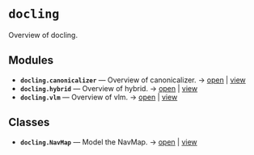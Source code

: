 # `docling`

Overview of docling.

<!-- START doctoc generated TOC please keep comment here to allow auto update -->
<!-- END doctoc generated TOC please keep comment here to allow auto update -->

## Modules

- **`docling.canonicalizer`** — Overview of canonicalizer. → [open](vscode://file//home/paul/kgfoundry/src/docling/canonicalizer.py:1:1) | [view](https://github.com/paul-heyse/kgfoundry/blob/47722a9714a8f78361b16ace021e51eb9b0a1e18/src/docling/canonicalizer.py#L1)
- **`docling.hybrid`** — Overview of hybrid. → [open](vscode://file//home/paul/kgfoundry/src/docling/hybrid.py:1:1) | [view](https://github.com/paul-heyse/kgfoundry/blob/47722a9714a8f78361b16ace021e51eb9b0a1e18/src/docling/hybrid.py#L1)
- **`docling.vlm`** — Overview of vlm. → [open](vscode://file//home/paul/kgfoundry/src/docling/vlm.py:1:1) | [view](https://github.com/paul-heyse/kgfoundry/blob/47722a9714a8f78361b16ace021e51eb9b0a1e18/src/docling/vlm.py#L1)

## Classes

- **`docling.NavMap`** — Model the NavMap. → [open](vscode://file//home/paul/kgfoundry/src/kgfoundry_common/navmap_types.py:60:1) | [view](https://github.com/paul-heyse/kgfoundry/blob/47722a9714a8f78361b16ace021e51eb9b0a1e18/src/kgfoundry_common/navmap_types.py#L60-L79)
<!-- agent:readme v1 sha:47722a9714a8f78361b16ace021e51eb9b0a1e18 content:222575d07b16 -->
